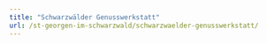 ```yaml
---
title: "Schwarzwälder Genusswerkstatt"
url: /st-georgen-im-schwarzwald/schwarzwaelder-genusswerkstatt/
---
```

